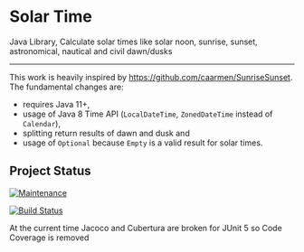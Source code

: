 # Solar Time
Java Library, Calculate solar times like solar noon, sunrise, sunset, astronomical, nautical and civil dawn/dusks

---

This work is heavily inspired by https://github.com/caarmen/SunriseSunset. The fundamental changes are:

* requires Java 11+,
* usage of Java 8 Time API (`LocalDateTime`, `ZonedDateTime` instead of `Calendar`),
* splitting return results of dawn and dusk and
* usage of `Optional` because `Empty` is a valid result for solar times.

## Project Status

[![Maintenance](https://img.shields.io/maintenance/yes/2019.svg)](https://github.com/thatsIch/solar-time)

[![Build Status](https://travis-ci.org/thatsIch/solar-time.svg?branch=master)](https://travis-ci.org/thatsIch/solar-time)

At the current time Jacoco and Cubertura are broken for JUnit 5 so Code Coverage is removed